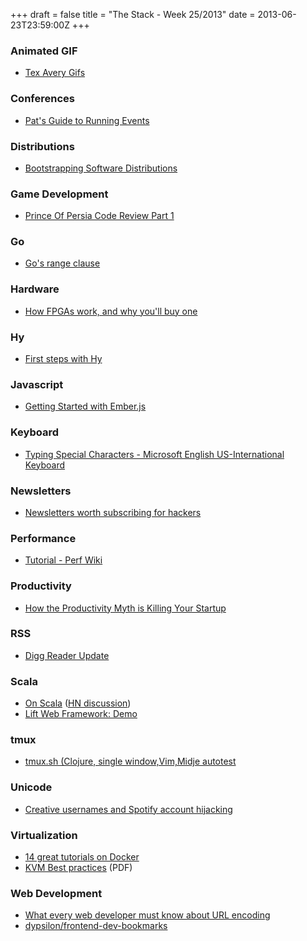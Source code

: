 +++
draft = false
title = "The Stack - Week 25/2013"
date = 2013-06-23T23:59:00Z
+++



### Animated GIF

 - [Tex Avery Gifs][texaverygifs]

[texaverygifs]: http://veryaverygifs.tumblr.com/


### Conferences

 - [Pat's Guide to Running Events][patsguidetorunningeventsfreelancinggods]

[patsguidetorunningeventsfreelancinggods]: http://freelancing-gods.com/posts/pats_guide_to_running_events


### Distributions

 - [Bootstrapping Software Distributions][bootstrappingsoftwaredistributionspietroabatehomepage]

[bootstrappingsoftwaredistributionspietroabatehomepage]: http://mancoosi.org/~abate/bootstrapping-software-distributions


### Game Development

 - [Prince Of Persia Code Review Part 1][princeofpersiacodereviewpart1]

[princeofpersiacodereviewpart1]: http://www.fabiensanglard.net/prince_of_persia/index.php


### Go

 - [Go's range clause][funcmaincomgosrangeclause]

[funcmaincomgosrangeclause]: http://www.funcmain.com/for_range


### Hardware

 - [How FPGAs work, and why you'll buy one][howfpgasworkandwhyyoullbuyone]

[howfpgasworkandwhyyoullbuyone]: http://www.yosefk.com/blog/how-fpgas-work-and-why-youll-buy-one.html


### Hy

 - [First steps with Hy][techthoughtsfirststepswithhy]

[techthoughtsfirststepswithhy]: http://www.tech-thoughts-blog.com/2013/06/first-steps-with-hy.html


### Javascript

 - [Getting Started with Ember.js][gettingstartedwithemberjsbalancedblog]

[gettingstartedwithemberjsbalancedblog]: http://blog.balancedpayments.com/getting-started-with-ember.js/


### Keyboard

 - [Typing Special Characters - Microsoft English US-International Keyboard][typingspecialcharactersmicrosoftenglishusinternationalkeyboard]

[typingspecialcharactersmicrosoftenglishusinternationalkeyboard]: http://www.forlang.wsu.edu/help/keyboards1.asp


### Newsletters

 - [Newsletters worth subscribing for hackers][newslettersworthsubscribingforhackers]

[newslettersworthsubscribingforhackers]: http://suhairhassan.com/2013/04/17/newsletters-for-hackers.html


### Performance

 - [Tutorial - Perf Wiki][tutorialperfwiki]

[tutorialperfwiki]: https://perf.wiki.kernel.org/index.php/Tutorial#Live_analysis_with_perf_top


### Productivity

 - [How the Productivity Myth is Killing Your Startup][howtheproductivitymythiskillingyourstartupaboutworkmedium]

[howtheproductivitymythiskillingyourstartupaboutworkmedium]: https://medium.com/about-work/1cd9fbf8ca15


### RSS

 - [Digg Reader Update][diggblogdiggreaderupdate]

[diggblogdiggreaderupdate]: http://blog.digg.com/post/53203926175/digg-reader-update


### Scala

 - [On Scala][onscala]  ([HN discussion][onscalaHN])
 - [Lift Web Framework: Demo][liftwebframeworkhome]

[onscala]: http://www.dehora.net/journal/2013/06/15/on-scala/
[onscalaHN]: https://news.ycombinator.com/item?id=5903372
[liftwebframeworkhome]: http://demo.liftweb.net/


### tmux

 - [tmux.sh (Clojure, single window,Vim,Midje autotest][handytmuxshtoaddtoyournewclojureprojectthatcreatesasinglewindowwithonemainvimpaneandasecondarysmallatthebottomwhichrunsmidjeautotestontopofaleinreplsession]

[handytmuxshtoaddtoyournewclojureprojectthatcreatesasinglewindowwithonemainvimpaneandasecondarysmallatthebottomwhichrunsmidjeautotestontopofaleinreplsession]: https://gist.github.com/reborg/5749484


### Unicode

 - [Creative usernames and Spotify account hijacking][creativeusernamesandspotifyaccounthijackingspotifylabs]

[creativeusernamesandspotifyaccounthijackingspotifylabs]: http://labs.spotify.com/2013/06/18/creative-usernames/


### Virtualization

 - [14 great tutorials on Docker][14greattutorialsondockerdockerblog]
 - [KVM Best practices][kvmbest] (PDF)

[14greattutorialsondockerdockerblog]: http://blog.docker.io/2013/06/14-great-tutorials-on-docker/
[kvmbest]: http://pic.dhe.ibm.com/infocenter/lnxinfo/v3r0m0/topic/liaat/liaatbestpractices_pdf.pdf


### Web Development

 - [What every web developer must know about URL encoding][lunatechblogwhateverywebdevelopermustknowabouturlencoding]
 - [dypsilon/frontend-dev-bookmarks][dypsilonfrontenddevbookmarks]

[lunatechblogwhateverywebdevelopermustknowabouturlencoding]: http://blog.lunatech.com/2009/02/03/what-every-web-developer-must-know-about-url-encoding
[dypsilonfrontenddevbookmarks]: https://github.com/dypsilon/frontend-dev-bookmarks